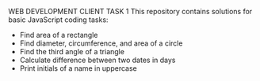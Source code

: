 WEB DEVELOPMENT CLIENT TASK 1
This repository contains solutions for basic JavaScript coding tasks:

* Find area of a rectangle
* Find diameter, circumference, and area of a circle
* Find the third angle of a triangle
* Calculate difference between two dates in days
* Print initials of a name in uppercase
